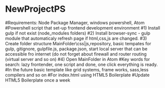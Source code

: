 # NewProjectPS
#Requirements: Node Package Manager, windows powershell, Atom
#Powershell script that set-up frontend development environment
#1) Install gulp if not exist (node_modules folders)
#2) Install browser-sync - gulp module that automaticaly refresh page if html,css,js are changed.
#3) Create folder structure MainFolder\css|js,repository, basic tempates for gulp, gitignore, gulpfile.js, package.json, start local server that can be accessible fro internet (do not forget about firewall and router routing (virtual server and so on)
#4) Open MainFolder in Atom
#Key words for search: lazy frontender, one script and done, one click everything is ready.
#In the future basic template like grid systems, frame works, sass,less compilers and so on
#For index.html using HTML5 Boilerplate
#Update HTML5 Boilerplate once a week
#
